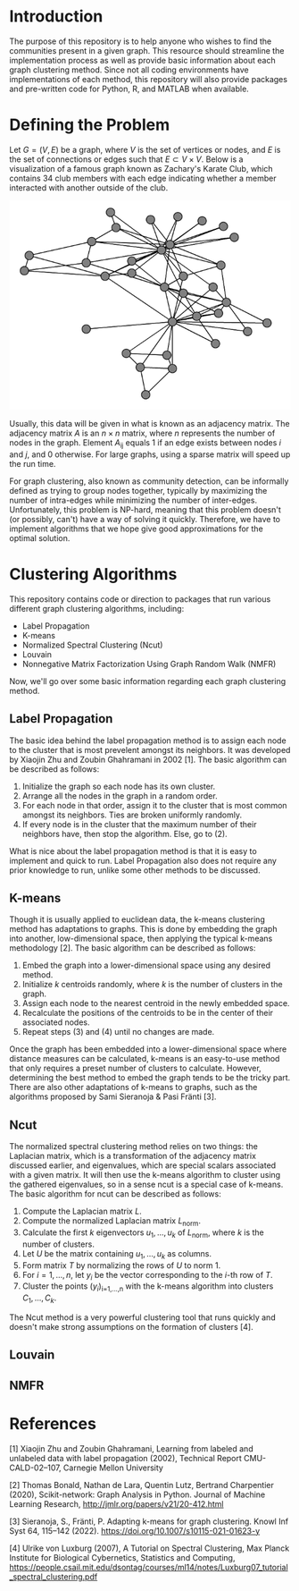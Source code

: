 # Introduction

The purpose of this repository is to help anyone who wishes to find the communities present in a given graph. This resource should streamline the implementation process as well as provide basic information about each graph clustering method. Since not all coding environments have implementations of each method, this repository will also provide packages and pre-written code for Python, R, and MATLAB when available.

# Defining the Problem

Let $G = (V, E)$ be a graph, where *V* is the set of vertices or nodes, and $E$ is the set of connections or edges such that $E \subset V \times V$. Below is a visualization of a famous graph known as Zachary's Karate Club, which contains 34 club members with each edge indicating whether a member interacted with another outside of the club. 

![Graph Example](images/karate_club.PNG)

Usually, this data will be given in what is known as an adjacency matrix. The adjacency matrix $A$ is an $n \times n$ matrix, where $n$ represents the number of nodes in the graph. Element $A$<sub>ij</sub> equals 1 if an edge exists between nodes $i$ and $j$, and 0 otherwise. For large graphs, using a sparse matrix will speed up the run time.

For graph clustering, also known as community detection, can be informally defined as trying to group nodes together, typically by maximizing the number of intra-edges while minimizing the number of inter-edges. Unfortunately, this problem is NP-hard, meaning that this problem doesn't (or possibly, can't) have a way of solving it quickly. Therefore, we have to implement algorithms that we hope give good approximations for the optimal solution.

# Clustering Algorithms

This repository contains code or direction to packages that run various different graph clustering algorithms, including:

* Label Propagation
* K-means
* Normalized Spectral Clustering (Ncut)
* Louvain
* Nonnegative Matrix Factorization Using Graph Random Walk (NMFR)

Now, we'll go over some basic information regarding each graph clustering method.

## Label Propagation

The basic idea behind the label propagation method is to assign each node to the cluster that is most prevelent amongst its neighbors. It was developed by Xiaojin Zhu and Zoubin Ghahramani in 2002 [1]. The basic algorithm can be described as follows:

1) Initialize the graph so each node has its own cluster.
2) Arrange all the nodes in the graph in a random order.
3) For each node in that order, assign it to the cluster that is most common amongst its neighbors. Ties are broken uniformly randomly.
4) If every node is in the cluster that the maximum number of their neighbors have, then stop the algorithm. Else, go to (2).

What is nice about the label propagation method is that it is easy to implement and quick to run. Label Propagation also does not require any prior knowledge to run, unlike some other methods to be discussed.

## K-means

Though it is usually applied to euclidean data, the k-means clustering method has adaptations to graphs. This is done by embedding the graph into another, low-dimensional space, then applying the typical k-means methodology [2]. The basic algorithm can be described as follows:

1) Embed the graph into a lower-dimensional space using any desired method.
2) Initialize $k$ centroids randomly, where $k$ is the number of clusters in the graph.
3) Assign each node to the nearest centroid in the newly embedded space.
4) Recalculate the positions of the centroids to be in the center of their associated nodes.
5) Repeat steps (3) and (4) until no changes are made.

Once the graph has been embedded into a lower-dimensional space where distance measures can be calculated, k-means is an easy-to-use method that only requires a preset number of clusters to calculate. However, determining the best method to embed the graph tends to be the tricky part. There are also other adaptations of k-means to graphs, such as the algorithms proposed by Sami Sieranoja & Pasi Fränti [3]. 

## Ncut

The normalized spectral clustering method relies on two things: the Laplacian matrix, which is a transformation of the adjacency matrix discussed earlier, and eigenvalues, which are special scalars associated with a given matrix. It will then use the k-means algorithm to cluster using the gathered eigenvalues, so in a sense ncut is a special case of k-means. The basic algorithm for ncut can be described as follows:

1) Compute the Laplacian matrix $L$.
2) Compute the normalized Laplacian matrix $L$<sub>norm</sub>.
3) Calculate the first $k$ eigenvectors $u_1, . . ., u_k$ of $L$<sub>norm</sub>, where $k$ is the number of clusters.
4) Let $U$ be the matrix containing $u_1, . . ., u_k$ as columns.
5) Form matrix $T$ by normalizing the rows of $U$ to norm 1.
6) For $i = 1, . . . , n$, let $y_i$ be the vector corresponding to the $i$-th row of $T$.
7) Cluster the points $(y_i)$<sub>i=1,...,n</sub> with the k-means algorithm into clusters $C_1, . . . , C_k$.

The Ncut method is a very powerful clustering tool that runs quickly and doesn't make strong assumptions on the formation of clusters [4]. 

## Louvain

## NMFR

# References

[1] Xiaojin Zhu and Zoubin Ghahramani, Learning from labeled and unlabeled data with label propagation (2002), Technical Report CMU-CALD-02–107, Carnegie Mellon University

[2] Thomas Bonald, Nathan de Lara, Quentin Lutz, Bertrand Charpentier (2020), Scikit-network: Graph Analysis in Python. Journal of Machine Learning Research, http://jmlr.org/papers/v21/20-412.html

[3] Sieranoja, S., Fränti, P. Adapting k-means for graph clustering. Knowl Inf Syst 64, 115–142 (2022). https://doi.org/10.1007/s10115-021-01623-y

[4] Ulrike von Luxburg (2007), A Tutorial on Spectral Clustering, Max Planck Institute for Biological Cybernetics, Statistics and Computing, https://people.csail.mit.edu/dsontag/courses/ml14/notes/Luxburg07_tutorial_spectral_clustering.pdf
